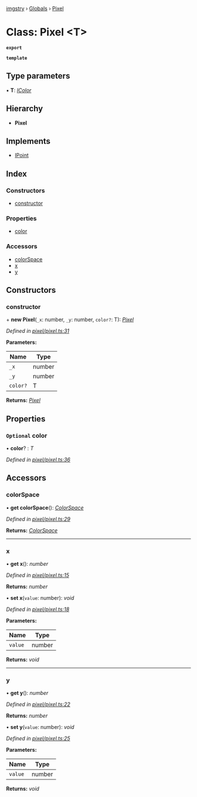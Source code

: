 [imgstry](../README.md) › [Globals](../globals.md) › [Pixel](pixel.md)

# Class: Pixel <**T**>

**`export`** 

**`template`** 

## Type parameters

▪ **T**: *[IColor](../interfaces/icolor.md)*

## Hierarchy

* **Pixel**

## Implements

* [IPoint](../interfaces/ipoint.md)

## Index

### Constructors

* [constructor](pixel.md#constructor)

### Properties

* [color](pixel.md#optional-color)

### Accessors

* [colorSpace](pixel.md#colorspace)
* [x](pixel.md#x)
* [y](pixel.md#y)

## Constructors

###  constructor

\+ **new Pixel**(`_x`: number, `_y`: number, `color?`: T): *[Pixel](pixel.md)*

*Defined in [pixel/pixel.ts:31](https://github.com/visual-cortex/imgstry/blob/master/source/pixel/pixel.ts#L31)*

**Parameters:**

Name | Type |
------ | ------ |
`_x` | number |
`_y` | number |
`color?` | T |

**Returns:** *[Pixel](pixel.md)*

## Properties

### `Optional` color

• **color**? : *T*

*Defined in [pixel/pixel.ts:36](https://github.com/visual-cortex/imgstry/blob/master/source/pixel/pixel.ts#L36)*

## Accessors

###  colorSpace

• **get colorSpace**(): *[ColorSpace](../enums/colorspace.md)*

*Defined in [pixel/pixel.ts:29](https://github.com/visual-cortex/imgstry/blob/master/source/pixel/pixel.ts#L29)*

**Returns:** *[ColorSpace](../enums/colorspace.md)*

___

###  x

• **get x**(): *number*

*Defined in [pixel/pixel.ts:15](https://github.com/visual-cortex/imgstry/blob/master/source/pixel/pixel.ts#L15)*

**Returns:** *number*

• **set x**(`value`: number): *void*

*Defined in [pixel/pixel.ts:18](https://github.com/visual-cortex/imgstry/blob/master/source/pixel/pixel.ts#L18)*

**Parameters:**

Name | Type |
------ | ------ |
`value` | number |

**Returns:** *void*

___

###  y

• **get y**(): *number*

*Defined in [pixel/pixel.ts:22](https://github.com/visual-cortex/imgstry/blob/master/source/pixel/pixel.ts#L22)*

**Returns:** *number*

• **set y**(`value`: number): *void*

*Defined in [pixel/pixel.ts:25](https://github.com/visual-cortex/imgstry/blob/master/source/pixel/pixel.ts#L25)*

**Parameters:**

Name | Type |
------ | ------ |
`value` | number |

**Returns:** *void*
